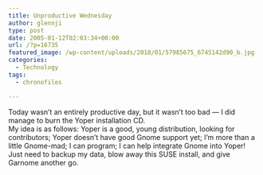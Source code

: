 ```yaml
---
title: Unproductive Wednesday
author: glennji
type: post
date: 2005-01-12T02:03:34+00:00
url: /?p=16735
featured_image: /wp-content/uploads/2018/01/57985675_6745142d90_b.jpg
categories:
  - Technology
tags:
  - chronofiles

---
```

<div class="post-body">
  Today wasn&#8217;t an entirely productive day, but it wasn&#8217;t too bad &#8212; I did manage to burn the Yoper installation CD.<br /> My idea is as follows: Yoper is a good, young distribution, looking for contributors; Yoper doesn&#8217;t have good Gnome support yet; I&#8217;m more than a little Gnome-mad; I can program; I can help integrate Gnome into Yoper!<br /> Just need to backup my data, blow away this SUSE install, and give Garnome another go.
</div>
